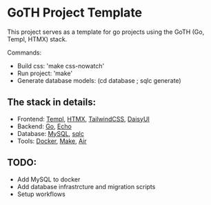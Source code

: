 # GoTH Project Template

This project serves as a template for go projects using the GoTH (Go, Templ, HTMX) stack.


Commands:
- Build css: 'make css-nowatch'
- Run project: 'make'
- Generate database models: (cd database ; sqlc generate)

## The stack in details:
- Frontend: [Templ](https://templ.guide/), [HTMX](https://htmx.org/), [TailwindCSS](https://tailwindcss.com/), [DaisyUI](https://daisyui.com/)
- Backend: [Go](https://go.dev/), [Echo](https://echo.labstack.com/)
- Database: [MySQL](https://www.mysql.com/), [sqlc](https://docs.sqlc.dev/en/latest/tutorials/getting-started-mysql.html)
- Tools: [Docker](https://www.docker.com/), [Make](https://makefiletutorial.com/), [Air](https://github.com/air-verse/air)

## TODO:
- Add MySQL to docker
- Add database infrastrcture and migration scripts
- Setup workflows